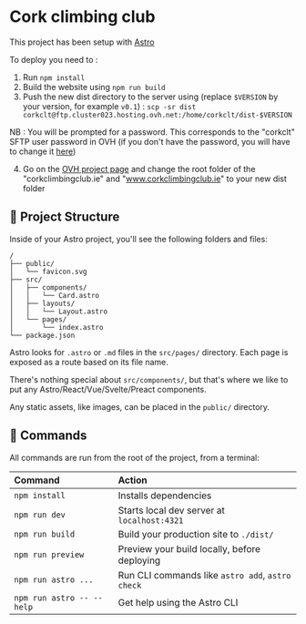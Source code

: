 # Cork climbing club

This project has been setup with [Astro](https://astro.build/)

To deploy you need to :

1. Run `npm install`
2. Build the website using `npm run build`
3. Push the new dist directory to the server using (replace `$VERSION` by your version, for example `v0.1`) : `scp -sr dist corkclt@ftp.cluster023.hosting.ovh.net:/home/corkclt/dist-$VERSION`

NB : You will be prompted for a password. This corresponds to the "corkclt" SFTP user password in OVH (if you don't have the password, you will have to change it [here](https://www.ovh.com/manager/#/web/hosting/corkclt.cluster023.hosting.ovh.net/ftp))

4. Go on the [OVH project page](https://www.ovh.com/manager/#/web/hosting/corkclt.cluster023.hosting.ovh.net/multisite) and change the root folder of the "corkclimbingclub.ie" and "www.corkclimbingclub.ie" to your new dist folder

## 🚀 Project Structure

Inside of your Astro project, you'll see the following folders and files:

```text
/
├── public/
│   └── favicon.svg
├── src/
│   ├── components/
│   │   └── Card.astro
│   ├── layouts/
│   │   └── Layout.astro
│   └── pages/
│       └── index.astro
└── package.json
```

Astro looks for `.astro` or `.md` files in the `src/pages/` directory. Each page is exposed as a route based on its file name.

There's nothing special about `src/components/`, but that's where we like to put any Astro/React/Vue/Svelte/Preact components.

Any static assets, like images, can be placed in the `public/` directory.

## 🧞 Commands

All commands are run from the root of the project, from a terminal:

| Command                   | Action                                           |
| :------------------------ | :----------------------------------------------- |
| `npm install`             | Installs dependencies                            |
| `npm run dev`             | Starts local dev server at `localhost:4321`      |
| `npm run build`           | Build your production site to `./dist/`          |
| `npm run preview`         | Preview your build locally, before deploying     |
| `npm run astro ...`       | Run CLI commands like `astro add`, `astro check` |
| `npm run astro -- --help` | Get help using the Astro CLI                     |
